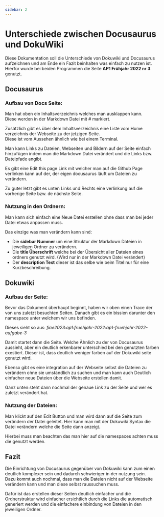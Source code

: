 ```yaml
---
sidebar: 2
---
```


# Unterschiede zwischen Docusaurus und DokuWiki

Diese Dokumentation soll die Unterschiede von Dokuwiki und Docusaurus aufzeichnen und am Ende ein Fazit beinhalten was einfach zu nutzen ist.
Hierfür wurde bei beiden Programmen die Seite **AP1 Frühjahr 2022 nr 3** genutzt.


## Docusaurus 

### Aufbau von Docs Seite:

Man hat oben ein Inhaltsverzeichnis welches man ausklappen kann.  
Diese werden in der Markdown Datei mit *#* markiert.  

Zusätzlich gibt es über dem Inhaltsverzeichnis eine Liste vom Home verzeichnis der Webseite zu der jetzigen Seite.  
Diese ist vom Aussehen ähnlich wie bei einem Terminal.  

Man kann Links zu Dateien, Webseiten und Bildern auf der Seite einfach hinzufügen indem man die Markdown Datei verändert und die Links bzw. Dateipfade angibt.  

Es gibt eine Edit this page Link mit welcher man auf die Github Page verlinken kann auf der, der eigen docusaurus läuft um Dateien zu verändern.  

Zu guter letzt gibt es unten Links und Rechts eine verlinkung auf die vorherige Seite bzw. de nächste Seite.  

### Nutzung in den Ordnern:

Man kann sich einfach eine Neue Datei erstellen ohne dass man bei jeder Datei etwas anpassen muss.  

Das einzige was man verändern kann sind:  
* Die **sidebar Nummer** um eine Struktur der Markdown Dateien in jeweiligen Ordner zu verändern.  
* Die **title Überschrift** welche bei der Übersicht aller Dateien eines ordners genutzt wird. (Wird nur in der Markdown Datei verändert)  
* Der **description Text** dieser ist das selbe wie beim Titel nur für eine Kurzbeschreibung.  

## Dokuwiki

### Aufbau der Seite:

Bevor das Dokument überhaupt beginnt, haben wir oben einen Trace der von uns zuletzt besuchten Seiten. Danach gibt es ein bissien darunter den namespace unter welchem wir uns befinden.  

Dieses sieht so aus: *fiae2023:ap1:fruehjahr-2022:ap1-fruehjahr-2022-aufgabe-3*  

Damit startet dann die Seite. Welche Ähnlich zu der von Docusaurus aussieht, aber ein deutlich erkenbarer unterschied bei den genutzten farben exestiert. Dieser ist, dass deutlich weniger farben auf der Dokuwiki seite genutzt wird.  

Ebenso gibt es eine integration auf der Webseite selbst die Dateien zu verändern ohne sie umständlich zu suchen und man kann auch Deutlich einfacher neue Dateien über die Webseite erstellen damit.  

Ganz unten steht dann nochmal der genaue Link zu der Seite und wer es zuletzt verändert hat.  

### Nutzung der Dateien:

Man klickt auf den Edit Button und man wird dann auf die Seite zum verändern der Datei geleitet. Hier kann man mit der Dokuwiki Syntax die Datei verändern welche die Seite dann anzeigt.  

Hierbei muss man beachten das man hier auf die namespaces achten muss die genutzt werden.  


## Fazit

Die Einrichtung von Docusaurus gegenüber von Dokuwiki kann zum einen deutlich komplexer sein und dadurch schwieriger in der nutzung sein.  
Dazu kommt auch nochmal, dass man die Dateien nicht auf der Webseite verändern kann und man diese selbst raussuchen muss.

Dafür ist das erstellen dieser Seiten deutlich einfacher und die Ordnerstruktur wird einfacher ersichtlich durch die Links die automatisch generiert werden und die einfachere einbindung von Dateien in den jeweiligen Ordner.